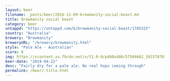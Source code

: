 ```yaml
---
layout: beer
filename: _posts/beer/2016-11-09-brewmanity-social-beast.md
title: Brewmanity social beast
category: beer
untappd: "https://untappd.com/b/brewmanity-social-beast/1785325"
country: "Australia"
brewery: "Brewmanity"
breweryURL: "/brewery/brewmanity.html"
style: "Pale Ale - Australian"
score: 6
img: https://scontent.xx.fbcdn.net/v/t1.0-0/p480x480/57564662_10157070305088745_5425042005543616512_n.jpg?_nc_cat=104&_nc_oc=AQmDIqe-JFwoYKCqroOk5wXWNCnEly2SiFGd1OXG_5nqU7_H_Nb6F71xZLCOuN3Nci4&_nc_ht=scontent.xx&oh=2afdf816ad82bae311767921b1d555f5&oe=5DBCE822
beer-date: "2019-04-22"
desc: "Fairly dry for a pale ale. No real hops coming through"
permalink: /beer/:title.html
---
```


